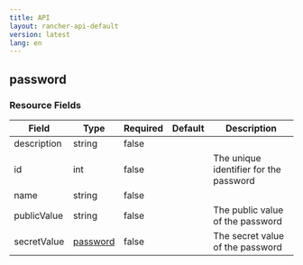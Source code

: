 ```yaml
---
title: API
layout: rancher-api-default
version: latest
lang: en
---
```


## password





### Resource Fields

Field | Type | Required | Default | Description
---|---|---|---|---
description | string | false |  | 
id | int | false |  | The unique identifier for the password
name | string | false |  | 
publicValue | string | false |  | The public value of the password
secretValue | [password]({{site.baseurl}}/rancher/{{page.version}}/{{page.lang}}/api/api-resources/password/) | false |  | The secret value of the password

